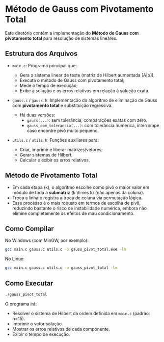 # Método de Gauss com Pivotamento Total

Este diretório contém a implementação do **Método de Gauss com pivotamento total** para resolução de sistemas lineares.

## Estrutura dos Arquivos

- `main.c`: Programa principal que:
  - Gera o sistema linear de teste (matriz de Hilbert aumentada [A|b]);
  - Executa o método de Gauss com pivotamento total;
  - Mede o tempo de execução;
  - Exibe a solução e os erros relativos em relação à solução exata.

- `gauss.c` / `gauss.h`: Implementação do algoritmo de eliminação de Gauss com **pivotamento total** e substituição regressiva.
  - Há duas versões:
    - `gauss(...)`: sem tolerância, comparações exatas com zero.
    - `gauss_com_tolerancia(...)`: com tolerância numérica, interrompe caso encontre pivô muito pequeno.

- `utils.c` / `utils.h`: Funções auxiliares para:
  - Criar, imprimir e liberar matrizes/vetores;
  - Gerar sistemas de Hilbert;
  - Calcular e exibir os erros relativos.

## Método de Pivotamento Total

- Em cada etapa \(k\), o algoritmo escolhe como pivô o maior valor em módulo de toda a **submatriz** \(k \times k\) (não apenas da coluna).
- Troca a linha e registra a troca de coluna via permutação lógica.
- Esse processo é o mais robusto em termos de escolha de pivô, reduzindo bastante o risco de instabilidade numérica, embora não elimine completamente os efeitos de mau condicionamento.

## Como Compilar

No Windows (com MinGW, por exemplo):

```bash
gcc main.c gauss.c utils.c -o gauss_pivot_total.exe -lm
```

No Linux:

```bash
gcc main.c gauss.c utils.c -o gauss_pivot_total -lm
```

## Como Executar

```bash
./gauss_pivot_total
```

O programa irá:
- Resolver o sistema de Hilbert da ordem definida em `main.c` (padrão: n=15).
- Imprimir o vetor solução.
- Mostrar os erros relativos de cada componente.
- Exibir o tempo de execução.
